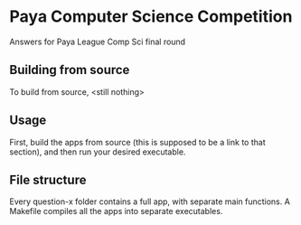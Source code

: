 # Paya Computer Science Competition
Answers for Paya League Comp Sci final round

## Building from source
To build from source, \<still nothing\>

## Usage
First, build the apps from source (this is supposed to be a link to that section), and then run your desired executable.

## File structure
Every question-x folder contains a full app, with separate main functions. A Makefile compiles all the apps into separate executables.
